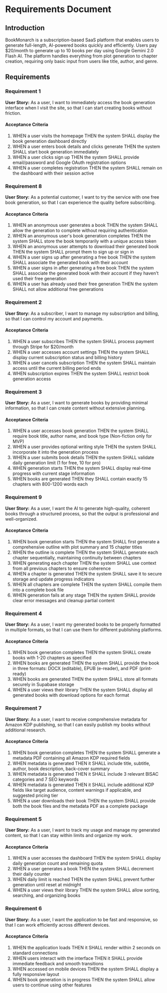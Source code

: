 # Requirements Document

## Introduction

BookMonarch is a subscription-based SaaS platform that enables users to generate full-length, AI-powered books quickly and efficiently. Users pay $20/month to generate up to 10 books per day using Google Gemini 2.0 Flash AI. The platform handles everything from plot generation to chapter creation, requiring only basic input from users like title, author, and genre.

## Requirements

### Requirement 1

**User Story:** As a user, I want to immediately access the book generation interface when I visit the site, so that I can start creating books without friction.

#### Acceptance Criteria

1. WHEN a user visits the homepage THEN the system SHALL display the book generation dashboard directly
2. WHEN a user enters book details and clicks generate THEN the system SHALL start book generation immediately
3. WHEN a user clicks sign up THEN the system SHALL provide email/password and Google OAuth registration options
4. WHEN a user completes registration THEN the system SHALL remain on the dashboard with their session active

### Requirement 8

**User Story:** As a potential customer, I want to try the service with one free book generation, so that I can experience the quality before subscribing.

#### Acceptance Criteria

1. WHEN an anonymous user generates a book THEN the system SHALL allow the generation to complete without requiring authentication
2. WHEN an anonymous user's book generation completes THEN the system SHALL store the book temporarily with a unique access token
3. WHEN an anonymous user attempts to download their generated book THEN the system SHALL prompt them to sign up or sign in
4. WHEN a user signs up after generating a free book THEN the system SHALL associate the generated book with their account
5. WHEN a user signs in after generating a free book THEN the system SHALL associate the generated book with their account if they haven't used their free generation
6. WHEN a user has already used their free generation THEN the system SHALL not allow additional free generations

### Requirement 2

**User Story:** As a subscriber, I want to manage my subscription and billing, so that I can control my account and payments.

#### Acceptance Criteria

1. WHEN a user subscribes THEN the system SHALL process payment through Stripe for $20/month
2. WHEN a user accesses account settings THEN the system SHALL display current subscription status and billing history
3. WHEN a user cancels subscription THEN the system SHALL maintain access until the current billing period ends
4. WHEN subscription expires THEN the system SHALL restrict book generation access

### Requirement 3

**User Story:** As a user, I want to generate books by providing minimal information, so that I can create content without extensive planning.

#### Acceptance Criteria

1. WHEN a user accesses book generation THEN the system SHALL require book title, author name, and book type (Non-fiction only for MVP)
2. WHEN a user provides optional writing style THEN the system SHALL incorporate it into the generation process
3. WHEN a user submits book details THEN the system SHALL validate daily generation limit (1 for free, 10 for pro)
4. WHEN generation starts THEN the system SHALL display real-time progress with current stage information
5. WHEN books are generated THEN they SHALL contain exactly 15 chapters with 800-1200 words each

### Requirement 9

**User Story:** As a user, I want the AI to generate high-quality, coherent books through a structured process, so that the output is professional and well-organized.

#### Acceptance Criteria

1. WHEN book generation starts THEN the system SHALL first generate a comprehensive outline with plot summary and 15 chapter titles
2. WHEN the outline is complete THEN the system SHALL generate each chapter sequentially, maintaining continuity between chapters
3. WHEN generating each chapter THEN the system SHALL use context from all previous chapters to ensure coherence
4. WHEN a chapter is generated THEN the system SHALL save it to secure storage and update progress indicators
5. WHEN all chapters are complete THEN the system SHALL compile them into a complete book file
6. WHEN generation fails at any stage THEN the system SHALL provide clear error messages and cleanup partial content

### Requirement 4

**User Story:** As a user, I want my generated books to be properly formatted in multiple formats, so that I can use them for different publishing platforms.

#### Acceptance Criteria

1. WHEN book generation completes THEN the system SHALL create books with 1-20 chapters as specified
2. WHEN books are generated THEN the system SHALL provide the book in three formats: DOCX (editable), EPUB (e-reader), and PDF (print-ready)
3. WHEN books are generated THEN the system SHALL store all formats securely in Supabase storage
4. WHEN a user views their library THEN the system SHALL display all generated books with download options for each format

### Requirement 7

**User Story:** As a user, I want to receive comprehensive metadata for Amazon KDP publishing, so that I can easily publish my books without additional research.

#### Acceptance Criteria

1. WHEN book generation completes THEN the system SHALL generate a metadata PDF containing all Amazon KDP required fields
2. WHEN metadata is generated THEN it SHALL include title, subtitle, author, book description, back-cover summary
3. WHEN metadata is generated THEN it SHALL include 3 relevant BISAC categories and 7 SEO keywords
4. WHEN metadata is generated THEN it SHALL include additional KDP fields like target audience, content warnings if applicable, and suggested pricing tier
5. WHEN a user downloads their book THEN the system SHALL provide both the book files and the metadata PDF as a complete package

### Requirement 5

**User Story:** As a user, I want to track my usage and manage my generated content, so that I can stay within limits and organize my work.

#### Acceptance Criteria

1. WHEN a user accesses the dashboard THEN the system SHALL display daily generation count and remaining quota
2. WHEN a user generates a book THEN the system SHALL decrement their daily counter
3. WHEN daily limit is reached THEN the system SHALL prevent further generation until reset at midnight
4. WHEN a user views their library THEN the system SHALL allow sorting, searching, and organizing books

### Requirement 6

**User Story:** As a user, I want the application to be fast and responsive, so that I can work efficiently across different devices.

#### Acceptance Criteria

1. WHEN the application loads THEN it SHALL render within 2 seconds on standard connections
2. WHEN users interact with the interface THEN it SHALL provide immediate feedback and smooth transitions
3. WHEN accessed on mobile devices THEN the system SHALL display a fully responsive layout
4. WHEN book generation is in progress THEN the system SHALL allow users to continue using other features